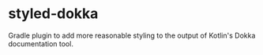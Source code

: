 # styled-dokka

Gradle plugin to add more reasonable styling to the output of Kotlin's Dokka documentation tool.
